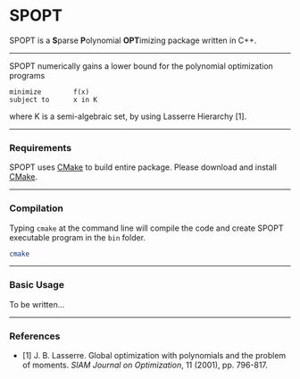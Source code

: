 SPOPT
====

SPOPT is a **S**parse **P**olynomial **OPT**imizing package written in C++.

---

SPOPT numerically gains a lower bound for the polynomial optimization programs

```
minimize        f(x)
subject to      x in K
```

where K is a semi-algebraic set, by using Lasserre Hierarchy [1].

---

### Requirements

SPOPT uses [CMake](http://www.cmake.org) to build entire package. Please download and install [CMake](http://www.cmake.org).

---

### Compilation

Typing `cmake` at the command line will compile the code and create SPOPT executable program in the `bin` folder.

```sh
cmake
```

---

### Basic Usage

To be written...

---

### References

- [1] J. B. Lasserre. Global optimization with polynomials and the problem of moments. *SIAM Journal on Optimization*, 11 (2001), pp. 796-817.